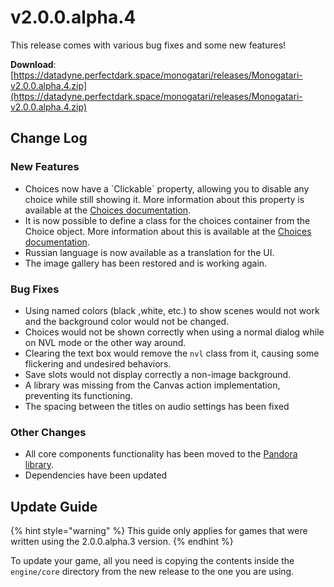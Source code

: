 # v2.0.0.alpha.4

This release comes with various bug fixes and some new features!

**Download**: [https://datadyne.perfectdark.space/monogatari/releases/Monogatari-v2.0.0.alpha.4.zip](https://datadyne.perfectdark.space/monogatari/releases/Monogatari-v2.0.0.alpha.4.zip)

## Change Log

### New Features

* Choices now have a \`Clickable\` property, allowing you to disable any choice while still showing it. More information about this property is available at the [Choices documentation](../script-actions/choices.md#unclickable-choices).
* It is now possible to define a class for the choices container from the Choice object. More information about this is available at the [Choices documentation](../script-actions/choices.md#styling-your-buttons).
* Russian language is now available as a translation for the UI.
* The image gallery has been restored and is working again.

### Bug Fixes

* Using named colors \(black ,white, etc.\) to show scenes would not work and the  background color would not be changed.
* Choices would not be shown correctly when using a normal dialog while on NVL mode or the other way around.
* Clearing the text box would remove the `nvl` class from it, causing some flickering and undesired behaviors.
* Save slots would not display correctly a non-image background.
* A library was missing from the Canvas action implementation, preventing its functioning.
* The spacing between the titles on audio settings has been fixed

### Other Changes

* All core components functionality has been moved to the [Pandora library](https://gitlab.com/AegisFramework/pandora/).
* Dependencies have been updated

## Update Guide

{% hint style="warning" %}
This guide only applies for games that were written using the 2.0.0.alpha.3 version.
{% endhint %}

To update your game, all you need is copying the contents inside the `engine/core` directory from the new release to the one you are using.

